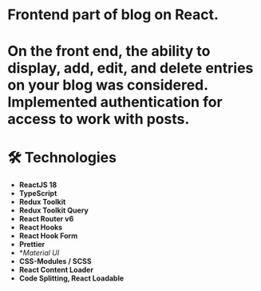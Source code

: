  

 # Frontend part of blog on React.
 
# On the front end, the ability to display, add, edit, and delete entries on your blog was considered. Implemented authentication for access to work with posts.

# 🛠 Technologies
- **ReactJS 18**
- **TypeScript**
- **Redux Toolkit**
- **Redux Toolkit Query**
- **React Router v6** 
- **React Hooks** 
- **React Hook Form** 
- **Prettier**  
- **Material UI*
- **CSS-Modules / SCSS**
- **React Content Loader**
- **Code Splitting, React Loadable**
